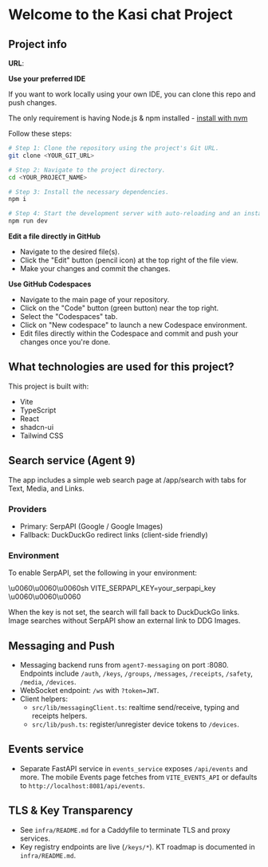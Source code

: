 # Welcome to the Kasi chat Project

## Project info

**URL**: 

**Use your preferred IDE**

If you want to work locally using your own IDE, you can clone this repo and push changes.

The only requirement is having Node.js & npm installed - [install with nvm](https://github.com/nvm-sh/nvm#installing-and-updating)

Follow these steps:

```sh
# Step 1: Clone the repository using the project's Git URL.
git clone <YOUR_GIT_URL>

# Step 2: Navigate to the project directory.
cd <YOUR_PROJECT_NAME>

# Step 3: Install the necessary dependencies.
npm i

# Step 4: Start the development server with auto-reloading and an instant preview.
npm run dev
```

**Edit a file directly in GitHub**

- Navigate to the desired file(s).
- Click the "Edit" button (pencil icon) at the top right of the file view.
- Make your changes and commit the changes.

**Use GitHub Codespaces**

- Navigate to the main page of your repository.
- Click on the "Code" button (green button) near the top right.
- Select the "Codespaces" tab.
- Click on "New codespace" to launch a new Codespace environment.
- Edit files directly within the Codespace and commit and push your changes once you're done.

## What technologies are used for this project?

This project is built with:

- Vite
- TypeScript
- React
- shadcn-ui
- Tailwind CSS


## Search service (Agent 9)

The app includes a simple web search page at \/app\/search with tabs for Text, Media, and Links.

### Providers

- Primary: SerpAPI (Google \/ Google Images)
- Fallback: DuckDuckGo redirect links (client-side friendly)

### Environment

To enable SerpAPI, set the following in your environment:

\u0060\u0060\u0060sh
VITE_SERPAPI_KEY=your_serpapi_key
\u0060\u0060\u0060

When the key is not set, the search will fall back to DuckDuckGo links. Image searches without SerpAPI show an external link to DDG Images.

## Messaging and Push

- Messaging backend runs from `agent7-messaging` on port :8080. Endpoints include `/auth`, `/keys`, `/groups`, `/messages`, `/receipts`, `/safety`, `/media`, `/devices`.
- WebSocket endpoint: `/ws` with `?token=JWT`.
- Client helpers:
  - `src/lib/messagingClient.ts`: realtime send/receive, typing and receipts helpers.
  - `src/lib/push.ts`: register/unregister device tokens to `/devices`.

## Events service

- Separate FastAPI service in `events_service` exposes `/api/events` and more. The mobile Events page fetches from `VITE_EVENTS_API` or defaults to `http://localhost:8081/api/events`.

## TLS & Key Transparency

- See `infra/README.md` for a Caddyfile to terminate TLS and proxy services.
- Key registry endpoints are live (`/keys/*`). KT roadmap is documented in `infra/README.md`.
